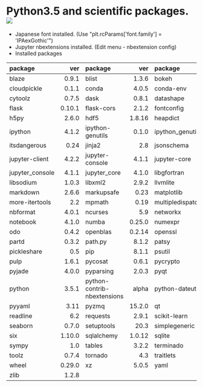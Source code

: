 Python3.5 and scientific packages. [![](https://badge.imagelayers.io/tsutomu7/scientific-python:latest.svg)](https://imagelayers.io/?images=tsutomu7/scientific-python:latest)
======

- Japanese font installed. (Use "plt.rcParams['font.family'] = 'IPAexGothic'")
- Jupyter nbextensions installed. (Edit menu - nbextension config)
- Installed packages

package|ver|package|ver|package|ver|package|ver
:--|--:|:--|--:|:--|--:|:--|--:
blaze|0.9.1|blist|1.3.6|bokeh|0.11.1|chest|0.2.3
cloudpickle|0.1.1|conda|4.0.5|conda-env|2.4.5|cycler|0.10.0
cytoolz|0.7.5|dask|0.8.1|datashape|0.5.1|decorator|4.0.9
flask|0.10.1|flask-cors|2.1.2|fontconfig|2.11.1|freetype|2.5.5
h5py|2.6.0|hdf5|1.8.16|heapdict|1.0.0|ipykernel|4.3.1
ipython|4.1.2|ipython-genutils|0.1.0|ipython_genutils|0.1.0|ipywidgets|4.1.1
itsdangerous|0.24|jinja2|2.8|jsonschema|2.4.0|jupyter|1.0.0
jupyter-client|4.2.2|jupyter-console|4.1.1|jupyter-core|4.1.0|jupyter_client|4.2.2
jupyter_console|4.1.1|jupyter_core|4.1.0|libgfortran|3.0|libpng|1.6.17
libsodium|1.0.3|libxml2|2.9.2|llvmlite|0.10.0|locket|0.2.0
markdown|2.6.6|markupsafe|0.23|matplotlib|1.5.1|mistune|0.7.2
more-itertools|2.2|mpmath|0.19|multipledispatch|0.4.8|nbconvert|4.1.0
nbformat|4.0.1|ncurses|5.9|networkx|1.11|nomkl|1.0
notebook|4.1.0|numba|0.25.0|numexpr|2.5.1|numpy|1.10.4
odo|0.4.2|openblas|0.2.14|openssl|1.0.2g|pandas|0.17.1
partd|0.3.2|path.py|8.1.2|patsy|0.4.1|pexpect|4.0.1
pickleshare|0.5|pip|8.1.1|psutil|4.1.0|ptyprocess|0.5
pulp|1.6.1|pycosat|0.6.1|pycrypto|2.6.1|pygments|2.1.1
pyjade|4.0.0|pyparsing|2.0.3|pyqt|4.11.4|pytables|3.2.2
python|3.5.1|python-contrib-nbextensions|alpha|python-dateutil|2.5.2|pytz|2016.3
pyyaml|3.11|pyzmq|15.2.0|qt|4.8.7|qtconsole|4.2.1
readline|6.2|requests|2.9.1|scikit-learn|0.17.1|scipy|0.17.0
seaborn|0.7.0|setuptools|20.3|simplegeneric|0.8.1|sip|4.16.9
six|1.10.0|sqlalchemy|1.0.12|sqlite|3.9.2|statsmodels|0.6.1
sympy|1.0|tables|3.2.2|terminado|0.5|tk|8.5.18
toolz|0.7.4|tornado|4.3|traitlets|4.2.1|werkzeug|0.11.5
wheel|0.29.0|xz|5.0.5|yaml|0.1.6|zeromq|4.1.3
zlib|1.2.8||||||
